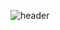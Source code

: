 ![header](https://capsule-render.vercel.app/api?type=waving&color=gradient&height=275&section=header&text=Hi%20there%E2%98%AD&fontSize=90)
